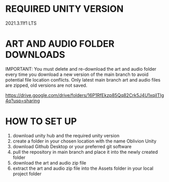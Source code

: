 # REQUIRED UNITY VERSION
2021.3.11f1 LTS

# ART AND AUDIO FOLDER DOWNLOADS
IMPORTANT: You must delete and re-download the art and audio folder every time you download a new version of the main branch to avoid potential file location conflicts. Only latest main branch art and audio files are zipped, old versions are not saved.

https://drive.google.com/drive/folders/16P1RfEkzp85Qq82Crk5J4U1xqiITIg4q?usp=sharing

# HOW TO SET UP
1) download unity hub and the required unity version
2) create a folder in your chosen location with the name Oblivion Unity
3) download Github Desktop or your preferred git software
4) pull the repository in main branch and place it into the newly created folder
5) download the art and audio zip file
6) extract the art and audio zip file into the Assets folder in your local project folder
